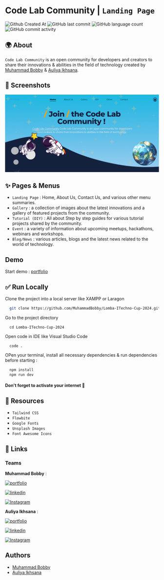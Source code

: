 # Code Lab Community | `Landing Page`

![Github Created At](https://img.shields.io/github/created-at/CodeLab-Indonesia/CodeLab-Indonesia.github.io) ![GitHub last commit](https://img.shields.io/github/last-commit/CodeLab-Indonesia/CodeLab-Indonesia.github.io) ![GitHub language count](https://img.shields.io/github/languages/count/CodeLab-Indonesia/CodeLab-Indonesia.github.io) ![GitHub commit activity](https://img.shields.io/github/commit-activity/t/CodeLab-Indonesia/CodeLab-Indonesia.github.io)

## 🌍 About

`Code Lab Community` is an open community for developers and creators to share their innovations & abilities in the field of technology created by [Muhammad Bobby](https://www.instagram.com/code.lab_indonesia) & [Auliya Ikhsana](https://www.instagram.com/code.lab_indonesia).

## 📸 Screenshots

![App Screenshot](src/images/assets/Screenshot.png)

## ✨ Pages & Menus

- `Landing Page` : Home, About Us, Contact Us, and various other menu summaries.
- `Gallery` : a collection of images about the latest innovations and a gallery of featured projects from the community.
- `Tutorial (DIY)` : All about Step by step guides for various tutorial projects shared by the community.
- `Event` : a variety of information about upcoming meetups, hackathons, webinars and workshops.
- `Blog/News` : various articles, blogs and the latest news related to the world of technology.

## Demo

Start demo : [portfolio](https://muhammadbobby.github.io/portfolio-muhammad-bobby/)

## ✅ Run Locally

Clone the project into a local server like XAMPP or Laragon

```bash
  git clone https://github.com/MuhammadBobby/Lomba-ITechno-Cup-2024.git
```

Go to the project directory

```code
  cd Lomba-ITechno-Cup-2024
```

Open code in IDE like Visual Studio Code

```code
  code .
```

OPen your terminal, install all necessary dependencies & run dependencies before starting :

```code
  npm install
  npm run dev
```

#### Don't forget to activate your internet 🚀

## 💪 Resources

- `Tailwind CSS`
- `Flowbite`
- `Google Fonts`
- `Unsplash Images`
- `Font Awesome Icons`

## 🔗 Links

### Teams

**Muhammad Bobby** :

[![portfolio](https://img.shields.io/badge/Muhammad_Bobby-portfolio-000?style=for-the-badge&logo=ko-fi&logoColor=white)](https://muhammadbobby.github.io/portfolio-muhammad-bobby/)

[![linkedin](https://img.shields.io/badge/linkedin-0A66C2?style=for-the-badge&logo=linkedin&logoColor=white)](https://www.linkedin.com/in/muhammadbobby30/)

[![Instagram](https://img.shields.io/badge/instagram-1DA1F2?style=for-the-badge&logo=instagram&logoColor=white)](https://www.instagram.com/code.lab_indonesia)

**Auliya Ikhsana** :

[![portfolio](https://img.shields.io/badge/Auliya_Ikhsana-portfolio-000?style=for-the-badge&logo=ko-fi&logoColor=white)](https://bit.ly/auliya_portofolio)

[![linkedin](https://img.shields.io/badge/linkedin-0A66C2?style=for-the-badge&logo=linkedin&logoColor=white)](http://www.linkedin.com/in/auliyanasution)

[![Instagram](https://img.shields.io/badge/instagram-1DA1F2?style=for-the-badge&logo=instagram&logoColor=white)](https://www.instagram.com/code.lab_indonesia)

## Authors

- [Muhammad Bobby](https://www.github.com/MuhammadBobby)
- [Auliya Ikhsana](https://www.github.com/AuliyaIkhsanaNasution)
